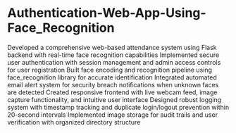 # Authentication-Web-App-Using-Face_Recognition

Developed a comprehensive web-based attendance system using Flask backend with real-time face recognition capabilities
Implemented secure user authentication with session management and admin access controls for user registration
Built face encoding and recognition pipeline using face_recognition library for accurate identification
Integrated automated email alert system for security breach notifications when unknown faces are detected
Created responsive frontend with live webcam feed, image capture functionality, and intuitive user interface
Designed robust logging system with timestamp tracking and duplicate login/logout prevention within 20-second intervals
Implemented image storage for audit trails and user verification with organized directory structure
